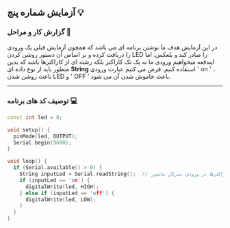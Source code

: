 ## آزمایش شماره پنج 💡

### گزارش کار و مراحل 📝

در این آزمایش هدف ما نوشتن برنامه ای می باشد که همچون آزمایش قبلی یک ورودی را دریافت کرده و بر اساس آن دستور روشن کردن LED را صادر کند و بلعکس. اما ایندفعه میخواهیم ورودی ما نه یک تک کاراکتر بلکه رشته ای از کاراکترها باشد که بدین منظور باید از نوع داده ای <b>String</b> استفاده کنیم. فرض می کنیم عبارت ورودی ' on ' ، باعث روشن شدن LED و ' OFF ' باعث خاموش شدن آن می شود.

---

### توصیف کد های برنامه 💻

```cpp
const int led = 8;

void setup() {
  pinMode(led, OUTPUT);
  Serial.begin(9600);
}

void loop() {
  if (Serial.available() > 0) {
    String inputLed = Serial.readString();  // خواندن یک رشته پشت سر هم از کاراکترها در ورودی سریال مانیتور
    if (inputLed == 'on') {
      digitalWrite(led, HIGH);
    } else if (inputLed == 'off') {
      digitalWrite(led, LOW);
    }
  }
}
```
